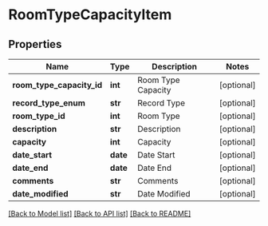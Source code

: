 # RoomTypeCapacityItem

## Properties
Name | Type | Description | Notes
------------ | ------------- | ------------- | -------------
**room_type_capacity_id** | **int** | Room Type Capacity | [optional] 
**record_type_enum** | **str** | Record Type | [optional] 
**room_type_id** | **int** | Room Type | [optional] 
**description** | **str** | Description | [optional] 
**capacity** | **int** | Capacity | [optional] 
**date_start** | **date** | Date Start | [optional] 
**date_end** | **date** | Date End | [optional] 
**comments** | **str** | Comments | [optional] 
**date_modified** | **str** | Date Modified | [optional] 

[[Back to Model list]](../README.md#documentation-for-models) [[Back to API list]](../README.md#documentation-for-api-endpoints) [[Back to README]](../README.md)



